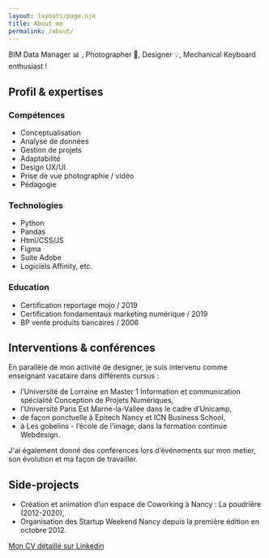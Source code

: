 ```yaml
---
layout: layouts/page.njk
title: About me
permalink: /about/
---
```

BIM Data Manager 📊 , Photographer 📸, Designer 💡, Mechanical Keyboard enthusiast !

## Profil & expertises

### Compétences 

* Conceptualisation
* Analyse de données
* Gestion de projets
* Adaptabilité
* Design UX/UI
* Prise de vue photographie / vidéo
* Pédagogie

### Technologies

* Python
* P﻿andas
* Html/CSS/JS
* Figma 
* Suite Adobe
* Logiciels Affinity, etc.

### Education

* Certification reportage mojo / 2019
* Certification fondamentaux marketing numérique / 2019
* BP vente produits bancaires / 2006

## Interventions & conférences

En parallèle de mon activité de designer, je suis intervenu comme enseignant vacataire dans différents cursus :

* l’Université de Lorraine en Master 1 Information et communication spécialité Conception de Projets Numériques,
* l’Université Paris Est Marne-la-Vallée dans le cadre d’Unicamp,
* de façon ponctuelle à Epitech Nancy et ICN Business School,
* à Les gobelins - l’école de l’image, dans la formation continue Webdesign.

J'ai également donné des conférences lors d’événements sur mon metier, son évolution et ma façon de travailler.

## Side-projects

* Création et animation d’un espace de Coworking à Nancy : La poudrière (2012-2020),
* Organisation des Startup Weekend Nancy depuis la première édition en octobre 2012.

[Mon CV détaillé sur Linkedin](https://www.linkedin.com/in/nicolasbirckel/)